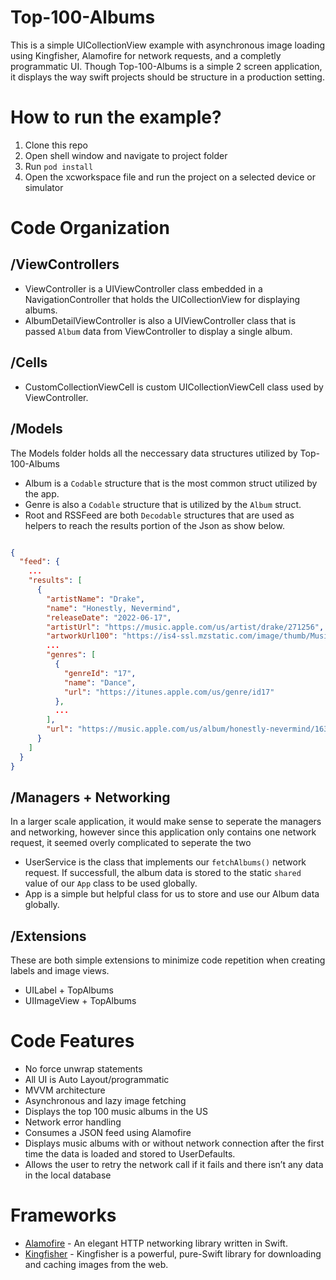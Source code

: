 # Top-100-Albums
This is a simple UICollectionView example with asynchronous image loading using Kingfisher, Alamofire for network requests, and a completly programmatic UI. Though Top-100-Albums is a simple 2 screen application, it displays the way swift projects should be structure in a production setting.

# How to run the example?
1. Clone this repo
2. Open shell window and navigate to project folder
3. Run `pod install`
4. Open the xcworkspace file and run the project on a selected device or simulator

# Code Organization
## /ViewControllers
- ViewController is a UIViewController class embedded in a NavigationController that holds the UICollectionView for displaying albums.
- AlbumDetailViewController is also a UIViewController class that is passed `Album` data from ViewController to display a single album.

## /Cells
- CustomCollectionViewCell is custom UICollectionViewCell class used by ViewController.

## /Models
The Models folder holds all the neccessary data structures utilized by Top-100-Albums
- Album is a `Codable` structure that is the most common struct utilized by the app. 
- Genre is also a `Codable` structure that is utilized by the `Album` struct. 
- Root and RSSFeed are both `Decodable` structures that are used as helpers to reach the results portion of the Json as show below.

```Json

{
  "feed": {
    ...
    "results": [
      {
        "artistName": "Drake",
        "name": "Honestly, Nevermind",
        "releaseDate": "2022-06-17",
        "artistUrl": "https://music.apple.com/us/artist/drake/271256",
        "artworkUrl100": "https://is4-ssl.mzstatic.com/image/thumb/Music122/v4/84/2c/b4/842cb419-243c-b3f4-4da9-b6b980996062/22UMGIM67371.rgb.jpg/100x100bb.jpg",
        ...
        "genres": [
          {
            "genreId": "17",
            "name": "Dance",
            "url": "https://itunes.apple.com/us/genre/id17"
          },
          ...
        ],
        "url": "https://music.apple.com/us/album/honestly-nevermind/1630230040"
      }
    ]
  }
}

```

## /Managers + Networking
In a larger scale application, it would make sense to seperate the managers and networking, however since this application only contains one network request, it seemed overly complicated to seperate the two
- UserService is the class that implements our `fetchAlbums()` network request. If successfull, the album data is stored to the static `shared` value of our `App` class to be used globally.
- App is a simple but helpful class for us to store and use our Album data globally.

## /Extensions
These are both simple extensions to minimize code repetition when creating labels and image views.
- UILabel + TopAlbums
- UIImageView + TopAlbums

# Code Features
- No force unwrap statements
- All UI is Auto Layout/programmatic
- MVVM architecture
- Asynchronous and lazy image fetching
- Displays the top 100 music albums in the US
- Network error handling
- Consumes a JSON feed using Alamofire
- Displays music albums with or without network connection after the first time the data is loaded and stored to UserDefaults.
- Allows the user to retry the network call if it fails and there isn’t any data in the local database

# Frameworks
- [Alamofire](https://github.com/Alamofire/Alamofire) - An elegant HTTP networking library written in Swift.
- [Kingfisher](https://github.com/onevcat/Kingfisher) - Kingfisher is a powerful, pure-Swift library for downloading and caching images from the web.
